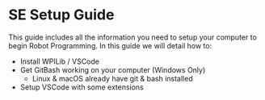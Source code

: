 # SE Setup Guide

This guide includes all the information you need to setup your computer to begin Robot Programming. In this guide we will detail how to:

- Install WPILib / VSCode
- Get GitBash working on your computer (Windows Only)
    - Linux & macOS already have git & bash installed
- Setup VSCode with some extensions